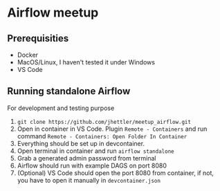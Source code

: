 # Airflow meetup

## Prerequisities
* Docker
* MacOS/Linux, I haven't tested it under Windows
* VS Code

## Running standalone Airflow
For development and testing purpose
1. `git clone https://github.com/jhettler/meetup_airflow.git`
2. Open in container in VS Code. Plugin `Remote - Containers` and run command `Remote - Containers: Open Folder In Container`
3. Everything should be set up in devcontainer.
4. Open terminal in container and run `airflow standalone`
5. Grab a generated admin password from terminal
6. Airflow should run with example DAGS on port 8080
7. (Optional) VS Code should open the port 8080 from container, if not, you have to open it manually in `devcontainer.json`